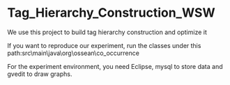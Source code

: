 # Tag_Hierarchy_Construction_WSW
We use this project to build tag hierarchy construction and optimize it


If you want to reproduce our experiment,
run the classes under this path:src\main\java\org\ossean\co_occurrence

For the experiment environment, you need Eclipse, mysql to store data and gvedit to draw graphs. 
